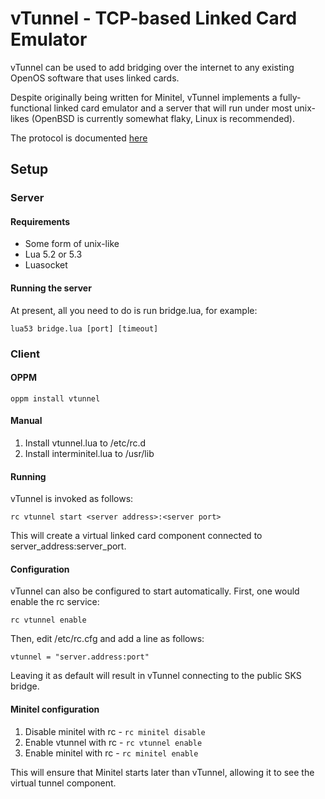 # vTunnel - TCP-based Linked Card Emulator

vTunnel can be used to add bridging over the internet to any existing OpenOS software that uses linked cards.

Despite originally being written for Minitel, vTunnel implements a fully-functional linked card emulator and a server that will run under most unix-likes (OpenBSD is currently somewhat flaky, Linux is recommended).

The protocol is documented [here](vtunnel-protocol.md)

## Setup

### Server

#### Requirements

- Some form of unix-like
- Lua 5.2 or 5.3
- Luasocket

#### Running the server

At present, all you need to do is run bridge.lua, for example:

```
lua53 bridge.lua [port] [timeout]
```

### Client

#### OPPM

```
oppm install vtunnel
```

#### Manual

1. Install vtunnel.lua to /etc/rc.d
2. Install interminitel.lua to /usr/lib

#### Running

vTunnel is invoked as follows:

```
rc vtunnel start <server address>:<server port>
```

This will create a virtual linked card component connected to server\_address:server\_port.

#### Configuration

vTunnel can also be configured to start automatically. First, one would enable the rc service:

```
rc vtunnel enable
```

Then, edit /etc/rc.cfg and add a line as follows:

```
vtunnel = "server.address:port"
```

Leaving it as default will result in vTunnel connecting to the public SKS bridge.

#### Minitel configuration

1. Disable minitel with rc - `rc minitel disable`
2. Enable vtunnel with rc - `rc vtunnel enable`
3. Enable minitel with rc - `rc minitel enable`

This will ensure that Minitel starts later than vTunnel, allowing it to see the virtual tunnel component.
